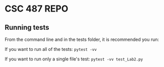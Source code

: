 # CSC 487 REPO

## Running tests
From the command line and in the tests folder, it is recommended you run:

If you want to run all of the tests:
``
pytest -vv 
``

If you want to run only a single file's test:
``
pytest -vv test_Lab2.py
``

